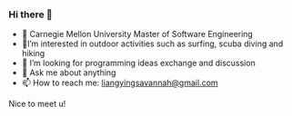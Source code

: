 ### Hi there 👋
- 🔭 Carnegie Mellon University Master of Software Engineering
- 🌊I’m interested in outdoor activities such as surfing, scuba diving and hiking
- 🤔 I’m looking for programming ideas exchange and discussion
- 💬 Ask me about anything
- 📫 How to reach me: liangyingsavannah@gmail.com

Nice to meet u!

<!--
**liangyinglly/liangyinglly** is a ✨ _special_ ✨ repository because its `README.md` (this file) appears on your GitHub profile.
-->
